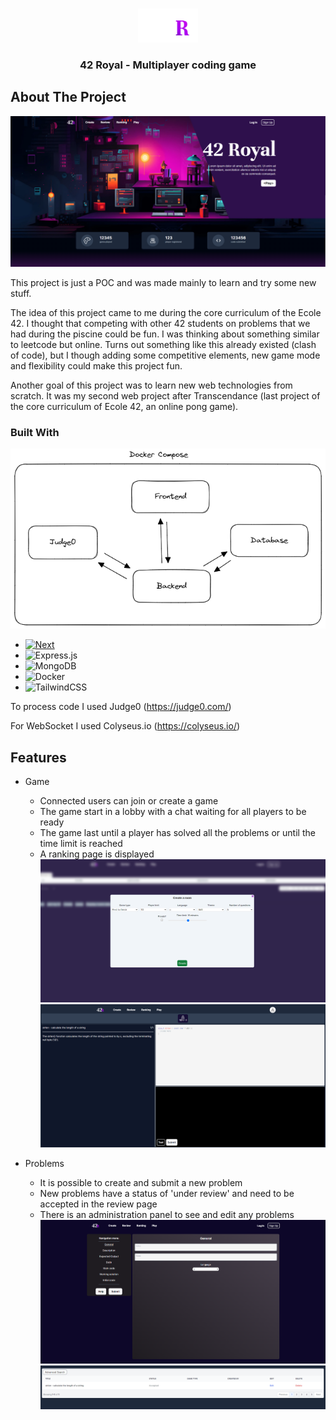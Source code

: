 <!-- Improved compatibility of back to top link: See: https://github.com/othneildrew/Best-README-Template/pull/73 -->
<a name="readme-top"></a>
<!--
*** Thanks for checking out the Best-README-Template. If you have a suggestion
*** that would make this better, please fork the repo and create a pull request
*** or simply open an issue with the tag "enhancement".
*** Don't forget to give the project a star!
*** Thanks again! Now go create something AMAZING! :D
-->

<!-- PROJECT LOGO -->
<br />
<div align="center">
  <a href="https://github.com/othneildrew/Best-README-Template">
    <img src="frontend/assets/logo4.png" alt="Logo" width="96" height="54">
  </a>
  <h3 align="center">42 Royal - Multiplayer coding game</h3>
</div>

<!-- ABOUT THE PROJECT -->
## About The Project

![main-screenshot]

This project is just a POC and was made mainly to learn and try some new stuff.

The idea of this project came to me during the core curriculum of the Ecole 42. I thought that competing with other 42 students on problems that we had during the piscine could be fun. I was thinking about something similar to leetcode but online. Turns out something like this already existed (clash of code), but I though adding some competitive elements, new game mode and flexibility could make this project fun.

Another goal of this project was to learn new web technologies from scratch. It was my second web project after Transcendance (last project of the core curriculum of Ecole 42, an online pong game).

### Built With

![diagram-screenshot]

* [![Next][Next.js]][Next-url]
* ![Express.js]
* ![MongoDB]
* ![Docker]
* ![TailwindCSS](https://img.shields.io/badge/tailwindcss-%2338B2AC.svg?style=for-the-badge&logo=tailwind-css&logoColor=white)

To process code I used Judge0 (https://judge0.com/)

For WebSocket I used Colyseus.io (https://colyseus.io/)


## Features

*  Game
    - Connected users can join or create a game
    - The game start in a lobby with a chat waiting for all players to be ready
    - The game last until a player has solved all the problems or until the time limit is reached
    - A ranking page is displayed
![createRoom-screenshot]
![game-screenshot]

* Problems
  - It is possible to create and submit a new problem
  - New problems have a status of 'under review' and need to be accepted in the review page
  - There is an administration panel to see and edit any problems
![newProblem-screenshot]
![adminPanel-screenshot]

<!-- MARKDOWN LINKS & IMAGES -->
<!-- https://www.markdownguide.org/basic-syntax/#reference-style-links -->
[Next.js]: https://img.shields.io/badge/next.js-000000?style=for-the-badge&logo=nextdotjs&logoColor=white
[Next-url]: https://nextjs.org/
[React.js]: https://img.shields.io/badge/React-20232A?style=for-the-badge&logo=react&logoColor=61DAFB
[React-url]: https://reactjs.org/
[Express.js]: https://img.shields.io/badge/express.js-%23404d59.svg?style=for-the-badge&logo=express&logoColor=%2361DAFB
[Exoress-url]: https://expressjs.com/
[MongoDB]: https://img.shields.io/badge/MongoDB-%234ea94b.svg?style=for-the-badge&logo=mongodb&logoColor=white
[judge0-url]: https://judge0.com/
[Docker]: https://img.shields.io/badge/docker-%230db7ed.svg?style=for-the-badge&logo=docker&logoColor=white
[main-screenshot]: frontend/assets/main.PNG
[diagram-screenshot]: frontend/assets/ProjectDiagram.PNG
[adminPanel-screenshot]: frontend/assets/adminPanel.PNG
[createRoom-screenshot]: frontend/assets/createRoom.PNG
[game-screenshot]: frontend/assets/gameMode.PNG
[newProblem-screenshot]: frontend/assets/newProblem.PNG

